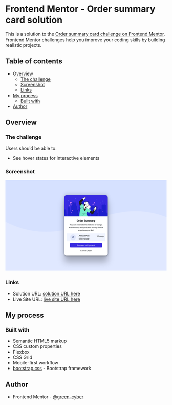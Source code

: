 # Frontend Mentor - Order summary card solution

This is a solution to the [Order summary card challenge on Frontend Mentor](https://www.frontendmentor.io/challenges/order-summary-component-QlPmajDUj). Frontend Mentor challenges help you improve your coding skills by building realistic projects. 

## Table of contents

- [Overview](#overview)
  - [The challenge](#the-challenge)
  - [Screenshot](#screenshot)
  - [Links](#links)
- [My process](#my-process)
  - [Built with](#built-with)
- [Author](#author)

## Overview

### The challenge

Users should be able to:

- See hover states for interactive elements

### Screenshot

![Design](./design/desktop-preview.png)


### Links

- Solution URL: [solution URL here](https://github.com/order_summary_with_bootstrap_framework)
- Live Site URL: [live site URL here](https://green-cyber.github.io/order_summary_with_bootstrap_framework/)

## My process

### Built with

- Semantic HTML5 markup
- CSS custom properties
- Flexbox
- CSS Grid
- Mobile-first workflow
- [bootstrap.css](https://getbootstrap.com/) - Bootstrap framework

## Author

- Frontend Mentor - [@green-cyber](https://www.frontendmentor.io/profile/green-cyber)

